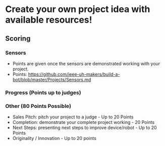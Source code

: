 # Create your own project idea with available resources!


## Scoring

### Sensors
- Points are given once the sensors are demonstrated working with your project.
- Points: https://github.com/ieee-uh-makers/build-a-bot/blob/master/Projects/Sensors.md

### Progress (Points up to judges)

### Other (80 Points Possible)
- Sales Pitch: pitch your project to a judge - Up to 20 Points
- Completion: demonstrate your complete project working - 20 Points
- Next Steps: presenting next steps to improve device/robot - Up to 20 Points
- Originality / Innovation - Up to 20 points

